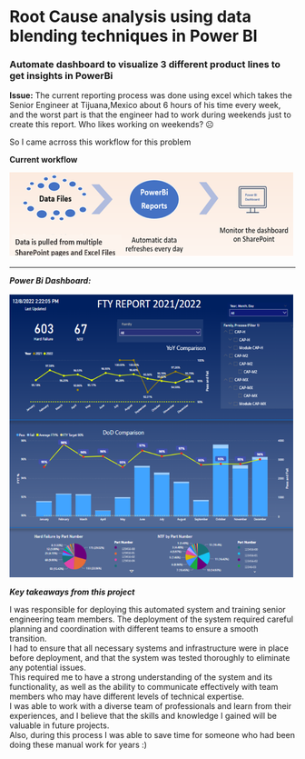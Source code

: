 # Root Cause analysis using data blending techniques in Power BI

### Automate dashboard to visualize 3 different product lines to get insights in PowerBi

**Issue:**  The current reporting process was done using excel which takes the Senior Engineer at Tijuana,Mexico about 6 hours of his time every week, and the worst part is that the engineer had to work during weekends just to create this report. Who likes working on weekends? ☹

So I came acrross this workflow for this problem 

**Current workflow**

<img src="images/workflow_2.png" WIDTH="500" HEIGHT="150">

<br>

-----

_**Power Bi Dashboard:**_

<img src="images/one_cell_new1.png" WIDTH="500" HEIGHT="500">


_**Key takeaways from this project**_

I was responsible for deploying this automated system and training senior engineering team members. The deployment of the system required careful planning and coordination with different teams to ensure a smooth transition. <br> I had to ensure that all necessary systems and infrastructure were in place before deployment, and that the system was tested thoroughly to eliminate any potential issues. <br> This required me to have a strong understanding of the system and its functionality, as well as the ability to communicate effectively with team members who may have different levels of technical expertise. <br> I was able to work with a diverse team of professionals and learn from their experiences, and I believe that the skills and knowledge I gained will be valuable in future projects. <br>
Also, during this process I was able to save time for someone who had been doing these manual work for years :) 
